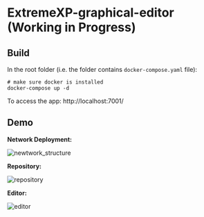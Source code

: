 # ExtremeXP-graphical-editor (Working in Progress)

## Build

In the root folder (i.e. the folder contains `docker-compose.yaml` file):

```shell
# make sure docker is installed
docker-compose up -d
```

To access the app: http://localhost:7001/

## Demo

**Network Deployment:**

![newtwork_structure](https://github.com/Yunabell-VU/ExtremeXP-graphical-editor/blob/main/demo_images/network_and_authentication.v1.png)

**Repository:**

![repository](https://github.com/Yunabell-VU/ExtremeXP-graphical-editor/blob/main/demo_images/repository_v2.jpg)

**Editor:**

![editor](https://github.com/Yunabell-VU/ExtremeXP-graphical-editor/blob/main/demo_images/editor_v3.png)
